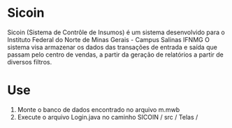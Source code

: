 # Sicoin
Sicoin (Sistema de Contrôle de Insumos) é um sistema desenvolvido para o Instituto Federal do Norte de Minas Gerais - Campus Salinas IFNMG
O sistema visa armazenar os dados das transações de entrada e saída que passam pelo centro de vendas, a partir da geração de relatórios a partir de diversos filtros.
# Use
1. Monte o banco de dados encontrado no arquivo m.mwb
2. Execute o arquivo Login.java no caminho SICOIN / src / Telas /

[//]: <> (This is also a comment.)
